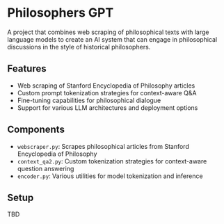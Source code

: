 # Philosophers GPT

A project that combines web scraping of philosophical texts with large language models to create an AI system that can engage in philosophical discussions in the style of historical philosophers.

## Features

- Web scraping of Stanford Encyclopedia of Philosophy articles
- Custom prompt tokenization strategies for context-aware Q&A
- Fine-tuning capabilities for philosophical dialogue
- Support for various LLM architectures and deployment options

## Components

- `webscraper.py`: Scrapes philosophical articles from Stanford Encyclopedia of Philosophy
- `context_qa2.py`: Custom tokenization strategies for context-aware question answering
- `encoder.py`: Various utilities for model tokenization and inference

## Setup

TBD
